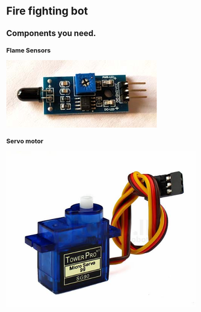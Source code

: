 # Fire fighting bot

## Components you need.

### Flame Sensors

![](image/flame%20sensor.jpg)

### Servo motor

![](image/servo%20motor.jpg)
